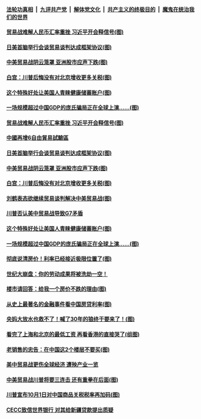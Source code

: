 ####  [法轮功真相](../../../../basic/blob/master/README.md?t=08261839) &nbsp;|&nbsp; [九评共产党](../../../../9ping.md/blob/master/README.md?t=08261839) &nbsp;|&nbsp; [解体党文化](../../../../jtdwh.md/blob/master/README.md?t=08261839)  &nbsp;|&nbsp; [共产主义的终极目的](../../../../gczydzjmd.md/blob/master/README.md?t=08261839) &nbsp;|&nbsp; [魔鬼在统治我们的世界](../../../../mgztzwmdsj.md/blob/master/README.md?t=08261839) 

#### [贸易战难解人民币汇率重挫 习近平开会释信号(图)](../pages/p5/905098.md?t=08261839) 

#### [日美首脑举行会谈贸易谈判达成框架协议(图)](../pages/p5/905078.md?t=08261839) 

#### [中美贸易战阴云笼罩 亚洲股市应声下跌(图)](../pages/p5/905076.md?t=08261839) 

#### [白宫：川普后悔没有对北京增收更多关税(图)](../pages/p5/905075.md?t=08261839) 

#### [这个特殊好处让美国人青睐健康储蓄账户(图)](../pages/p5/904992.md?t=08261839) 

#### [一场规模超过中国GDP的庞氏骗局正在全球上演……(图)](../pages/p5/904993.md?t=08261839) 

#### [贸易战难解人民币汇率重挫 习近平开会释信号(图)](../pages/p5/905098.md?t=08261839) 

#### [中國再增6自由貿易試驗區](../pages/p5/905081.md?t=08261839) 

#### [日美首脑举行会谈贸易谈判达成框架协议(图)](../pages/p5/905078.md?t=08261839) 

#### [中美贸易战阴云笼罩 亚洲股市应声下跌(图)](../pages/p5/905076.md?t=08261839) 

#### [白宫：川普后悔没有对北京增收更多关税(图)](../pages/p5/905075.md?t=08261839) 

#### [刘鹤表态欲继续贸易谈判解决中美贸易战(图)](../pages/p5/905074.md?t=08261839) 

#### [川普否认美中贸易战导致G7矛盾](../pages/p5/905072.md?t=08261839) 

#### [这个特殊好处让美国人青睐健康储蓄账户(图)](../pages/p5/904992.md?t=08261839) 

#### [一场规模超过中国GDP的庞氏骗局正在全球上演……(图)](../pages/p5/904993.md?t=08261839) 

#### [彻底说清房价！利率已经接近极限位置了(图)](../pages/p5/904875.md?t=08261839) 

#### [世纪大崩盘：你的劳动成果将被洗劫一空！](../pages/p5/905000.md?t=08261839) 

#### [楼市请回答：给我一个房价不跌的理由(图)](../pages/p5/904998.md?t=08261839) 

#### [从史上最著名的金融事件看中国房贷利率(图)](../pages/p5/904873.md?t=08261839) 

#### [央妈大放水也救不了！喊了30年的狼终于要来了！(图)](../pages/p5/904872.md?t=08261839) 

#### [看完了上海和北京的最低工资 再看香港的直接哭了(组图)](../pages/p5/904891.md?t=08261839) 

#### [老销售的忠告：在中国这2个楼层不要买(图)](../pages/p5/904894.md?t=08261839) 

#### [美中贸易战更伤全球经济 遭殃产业一览](../pages/p5/904874.md?t=08261839) 

#### [中美贸易战川普将要三连击 还有重拳在后面(图)](../pages/p5/904869.md?t=08261839) 

#### [川普宣布10月1日对中国商品关税税率再加码(图)](../pages/p5/904855.md?t=08261839) 

#### [CECC致信世界银行 对其给新疆贷款提出质疑](../pages/p5/904854.md?t=08261839) 

